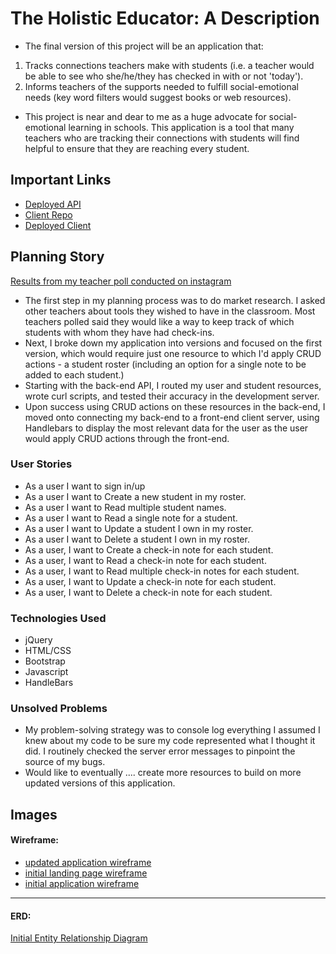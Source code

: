 # The Holistic Educator: A Description

- The final version of this project will be an application that: 
1. Tracks connections teachers make with students (i.e. a teacher would be able to see who she/he/they has checked in with or not 'today').
2. Informs teachers of the supports needed to fulfill social-emotional needs (key word filters would suggest books or web resources).
- This project is near and dear to me as a huge advocate for social-emotional learning in schools. This application is a tool that many teachers who are tracking their connections with students will find helpful to ensure that they are reaching every student.  

## Important Links

- [Deployed API](https://whispering-anchorage-25173.herokuapp.com/)
- [Client Repo](https://github.com/rubysattar/the-holistic-educator)
- [Deployed Client](https://rubysattar.github.io/the-holistic-educator/)

## Planning Story

[Results from my teacher poll conducted on instagram](https://imgur.com/dVmMwMG)

- The first step in my planning process was to do market research. I asked other teachers about tools they wished to have in the classroom. Most teachers polled said they would like a way to keep track of which students with whom they have had check-ins.
- Next, I broke down my application into versions and focused on the first version, which would require just one resource to which I'd apply CRUD actions - a student roster (including an option for a single note to be added to each student.)
- Starting with the back-end API, I routed my user and student resources, wrote curl scripts, and tested their accuracy in the development server. 
- Upon success using CRUD actions on these resources in the back-end, I moved onto connecting my back-end to a front-end client server, using Handlebars to display the most relevant data for the user as the user would apply CRUD actions through the front-end. 

### User Stories

- As a user I want to sign in/up
- As a user I want to Create a new student in my roster.
- As a user I want to Read multiple student names.
- As a user I want to Read a single note for a student.
- As a user I want to Update a student I own in my roster.
- As a user I want to Delete a student I own in my roster.
- As a user, I want to Create a check-in note for each student.
- As a user, I want to Read a check-in note for each student. 
- As a user, I want to Read multiple check-in notes for each student.
- As a user, I want to Update a check-in note for each student.
- As a user, I want to Delete a check-in note for each student.

### Technologies Used

- jQuery
- HTML/CSS
- Bootstrap
- Javascript
- HandleBars

### Unsolved Problems

- My problem-solving strategy was to console log everything I assumed I knew about my code to be sure my code represented what I thought it did. I routinely checked the server error messages to pinpoint the source of my bugs.
- Would like to eventually .... create more resources to build on more updated versions of this application.

## Images

#### Wireframe:
- [updated application wireframe](https://imgur.com/viNGzwH)
- [initial landing page wireframe](https://imgur.com/HANqQFv)
- [initial application wireframe](https://imgur.com/fbpXkYj)

---

#### ERD:
[Initial Entity Relationship Diagram](https://imgur.com/zWtIKUa)

